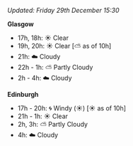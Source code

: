 *Updated: Friday 29th December 15:30*

**Glasgow**

* 17h, 18h: :sunny: Clear
* 19h, 20h: :sunny: Clear [:partly_sunny: as of 10h]
* 21h: :cloud: Cloudy
* 22h - 1h: :partly_sunny: Partly Cloudy
* 2h - 4h: :cloud: Cloudy

**Edinburgh**

* 17h - 20h: :cyclone: Windy (:sunny:) [:sunny: as of 10h]
* 21h - 1h: :sunny: Clear
* 2h, 3h: :partly_sunny: Partly Cloudy
* 4h: :cloud: Cloudy
